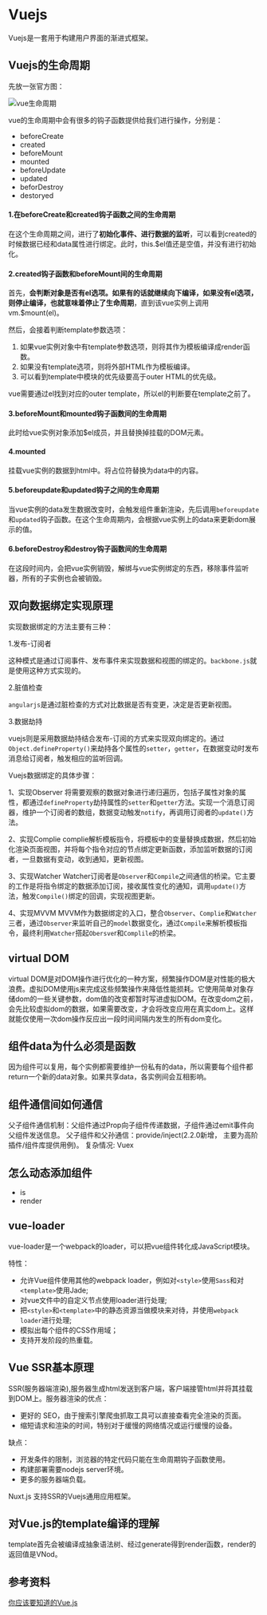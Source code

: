 # Vuejs

Vuejs是一套用于构建用户界面的渐进式框架。

## Vuejs的生命周期

先放一张官方图：

![vue生命周期](../image/vuelife.png)

vue的生命周期中会有很多的钩子函数提供给我们进行操作，分别是：

- beforeCreate
- created
- beforeMount
- mounted
- beforeUpdate
- updated
- beforDestroy
- destoryed

#### 1.在beforeCreate和created钩子函数之间的生命周期

在这个生命周期之间，进行了**初始化事件、进行数据的监听**，可以看到created的时候数据已经和data属性进行绑定。此时，this.$el值还是空值，并没有进行初始化。

#### 2.created钩子函数和beforeMount间的生命周期

首先，**会判断对象是否有el选项。如果有的话就继续向下编译，如果没有el选项，则停止编译，也就意味着停止了生命周期**，直到该vue实例上调用vm.$mount(el)。

然后，会接着判断template参数选项：

1. 如果vue实例对象中有template参数选项，则将其作为模板编译成render函数。
2. 如果没有template选项，则将外部HTML作为模板编译。
3. 可以看到template中模块的优先级要高于outer HTML的优先级。

vue需要通过el找到对应的outer template，所以el的判断要在template之前了。

#### 3.beforeMount和mounted钩子函数间的生命周期

此时给vue实例对象添加$el成员，并且替换掉挂载的DOM元素。

#### 4.mounted

挂载vue实例的数据到html中。将占位符替换为data中的内容。

#### 5.beforeupdate和updated钩子之间的生命周期

当vue实例的data发生数据改变时，会触发组件重新渲染，先后调用`beforeupdate`和`updated`钩子函数。在这个生命周期内，会根据vue实例上的data来更新dom展示的值。

#### 6.beforeDestroy和destroy钩子函数间的生命周期

在这段时间内，会把vue实例销毁，解绑与vue实例绑定的东西，移除事件监听器，所有的子实例也会被销毁。

## 双向数据绑定实现原理

实现数据绑定的方法主要有三种：

1.发布-订阅者

这种模式是通过订阅事件、发布事件来实现数据和视图的绑定的。`backbone.js`就是使用这种方式实现的。

2.脏值检查

`angularjs`是通过脏检查的方式对比数据是否有变更，决定是否更新视图。

3.数据劫持

vuejs则是采用数据劫持结合发布-订阅的方式来实现双向绑定的。通过`Object.defineProperty()`来劫持各个属性的`setter`，`getter`，在数据变动时发布消息给订阅者，触发相应的监听回调。

Vuejs数据绑定的具体步骤：

1、实现Observer
将需要观察的数据对象进行递归遍历，包括子属性对象的属性，都通过`defineProperty`劫持属性的`setter`和`getter`方法。实现一个消息订阅器，维护一个订阅者的数组，数据变动触发`notify`，再调用订阅者的`update()`方法。

2、实现Complie
complie解析模板指令，将模板中的变量替换成数据，然后初始化渲染页面视图，并将每个指令对应的节点绑定更新函数，添加监听数据的订阅者，一旦数据有变动，收到通知，更新视图。

3、实现Watcher
Watcher订阅者是`Observer`和`Compile`之间通信的桥梁。它主要的工作是将指令绑定的数据添加订阅，接收属性变化的通知，调用`update()`方法，触发`Compile()`绑定的回调，实现视图更新。

4、实现MVVM
MVVM作为数据绑定的入口，整合`Observer`、`Complie`和`Watcher`三者，通过`Observer`来监听自己的`model`数据变化，通过`Compile`来解析模板指令，最终利用`Watcher`搭起`Obersve`r和`Complile`的桥梁。

## virtual DOM

virtual DOM是对DOM操作进行优化的一种方案，频繁操作DOM是对性能的极大浪费。虚拟DOM使用js来完成这些频繁操作来降低性能损耗。它使用简单对象存储dom的一些关键参数，dom值的改变都暂时写进虚拟DOM。在改变dom之前，会先比较虚拟dom的数据，如果需要改变，才会将改变应用在真实dom上。这样就能仅使用一次dom操作反应出一段时间间隔内发生的所有dom变化。

## 组件data为什么必须是函数

因为组件可以复用，每个实例都需要维护一份私有的data，所以需要每个组件都return一个新的data对象。如果共享data，各实例间会互相影响。

## 组件通信间如何通信

父子组件通信机制：父组件通过Prop向子组件传递数据，子组件通过emit事件向父组件发送信息。
父子组件和父孙通信：provide/inject(2.2.0新增， 主要为高阶插件/组件库提供用例)。
复杂情况: Vuex

## 怎么动态添加组件

- is
- render

## vue-loader

vue-loader是一个webpack的loader，可以把vue组件转化成JavaScript模块。

特性：

- 允许Vue组件使用其他的webpack loader，例如对`<style>`使用`Sass`和对`<template>`使用Jade;
- 对vue文件中的自定义节点使用loader进行处理;
- 把`<style>`和`<template>`中的静态资源当做模块来对待，并使用`webpack loader`进行处理;
- 模拟出每个组件的CSS作用域；
- 支持开发阶段的热重载。

## Vue SSR基本原理

SSR(服务器端渲染),服务器生成html发送到客户端，客户端接管html并将其挂载到DOM上。服务器渲染的优点：

- 更好的 SEO，由于搜索引擎爬虫抓取工具可以直接查看完全渲染的页面。
- 缩短请求和渲染的时间，特别对于缓慢的网络情况或运行缓慢的设备。

缺点：
- 开发条件的限制，浏览器的特定代码只能在生命周期钩子函数使用。
- 构建部署需要nodejs server环境。
- 更多的服务器端负载。

Nuxt.js 支持SSR的Vuejs通用应用框架。

## 对Vue.js的template编译的理解

template首先会被编译成抽象语法树、经过generate得到render函数，render的返回值是VNod。

## 参考资料

[你应该要知道的Vue.js](https://github.com/Alvin-Liu/Blog/issues/13)